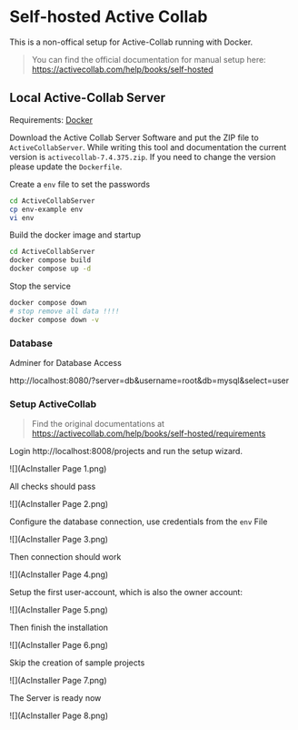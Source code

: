 # Self-hosted Active Collab

This is a non-offical setup for Active-Collab running with Docker.

> You can find the official documentation for manual setup
> here: https://activecollab.com/help/books/self-hosted

## Local Active-Collab Server

Requirements: [Docker](https://www.docker.com/)

Download the Active Collab Server Software and put the ZIP file to
`ActiveCollabServer`. While writing this tool and documentation the
current version is `activecollab-7.4.375.zip`. If you need to change the
version please update the `Dockerfile`.

Create a `env` file to set the passwords

```bash
cd ActiveCollabServer
cp env-example env
vi env
```

Build the docker image and startup

```bash
cd ActiveCollabServer
docker compose build
docker compose up -d
```

Stop the service

```bash
docker compose down
# stop remove all data !!!!
docker compose down -v
```

### Database

Adminer for Database Access

http://localhost:8080/?server=db&username=root&db=mysql&select=user

### Setup ActiveCollab

> Find the original documentations
> at https://activecollab.com/help/books/self-hosted/requirements


Login http://localhost:8008/projects and run the setup wizard.

![](AcInstaller Page 1.png)

All checks should pass

![](AcInstaller Page 2.png)

Configure the database connection, use credentials from the `env` File

![](AcInstaller Page 3.png)

Then connection should work

![](AcInstaller Page 4.png)

Setup the first user-account, which is also the owner account:

![](AcInstaller Page 5.png)

Then finish the installation

![](AcInstaller Page 6.png)

Skip the creation of sample projects

![](AcInstaller Page 7.png)

The Server is ready now

![](AcInstaller Page 8.png)


